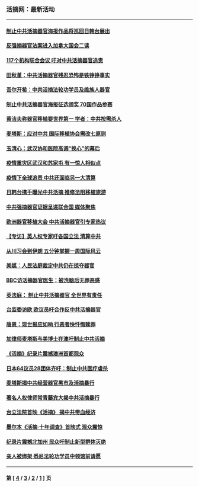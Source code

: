 ### 活摘网：最新活动
---
#### [制止中共活摘器官海报作品将巡回日韩台展出](../../pages/nf5883/n13177791.md?08280430) 
#### [反强摘器官法案进入加拿大国会二读](../../pages/nf5883/n13033450.md?08280430) 
#### [117个机构联合会议 吁对中共活摘器官追责](../../pages/nf5883/n12775087.md?08280430) 
#### [田秋堇：中共活摘器官残忍恐怖是铁铮铮事实](../../pages/nf5883/n12702148.md?08280430) 
#### [吾尔开希：中共活摘法轮功学员及维族人器官](../../pages/nf5883/n12693197.md?08280430) 
#### [制止中共活摘器官海报征选颁奖 70国作品参赛](../../pages/nf5883/n12692050.md?08280430) 
#### [黄洁夫称器官移植要世界第一 学者：中共按需杀人](../../pages/nf5883/n12572329.md?08280430) 
#### [麦塔斯：应对中共 国际移植协会需改七原则](../../pages/nf5883/n12514711.md?08280430) 
#### [玉清心：武汉协和医院高调“换心”的幕后](../../pages/nf5883/n12298730.md?08280430) 
#### [疫情重灾区武汉和苏家屯 有一惊人相似点](../../pages/nf5883/n12150824.md?08280430) 
#### [疫情下全球追责 中共还面临另一大清算](../../pages/nf5883/n12070397.md?08280430) 
#### [日韩台携手曝光中共活摘 推修法阻移植旅游](../../pages/nf5883/n11712046.md?08280430) 
#### [中共强摘器官证据呈递联合国 媒体聚焦](../../pages/nf5883/n11546426.md?08280430) 
#### [欧洲器官移植大会 中共活摘器官引专家热议](../../pages/nf5883/n11539095.md?08280430) 
#### [【专访】英人权专家吁各国立法 清算中共](../../pages/nf5883/n11367315.md?08280430) 
#### [从川习会到伊朗 五分钟掌握一周国际风云](../../pages/nf5883/n11338520.md?08280430) 
#### [美媒：人民法庭裁定中共仍在掠夺器官](../../pages/nf5883/n11334897.md?08280430) 
#### [BBC访活摘器官医生：被洗脑后无罪恶感](../../pages/nf5883/n11335935.md?08280430) 
#### [英法庭： 制止中共活摘器官 全世界有责任](../../pages/nf5883/n11330691.md?08280430) 
#### [台监委访欧 欧议员吁合作反中共活摘器官](../../pages/nf5883/n11109190.md?08280430) 
#### [唐恩：现世报应如响 行恶者快忏悔赎罪](../../pages/nf5883/n11104016.md?08280430) 
#### [加律师麦塔斯与美博士在澳吁制止中共活摘](../../pages/nf5883/n10724764.md?08280430) 
#### [《活摘》纪录片震撼澳洲首都观众](../../pages/nf5883/n10722747.md?08280430) 
#### [日本64议员28团体齐吁：制止中共医疗虐杀](../../pages/nf5883/n10587757.md?08280430) 
#### [麦塔斯揭中共经营器官黑市及活摘暴行](../../pages/nf5883/n10442407.md?08280430) 
#### [著名人权律师常青藤宾大揭中共活摘暴行](../../pages/nf5883/n10318181.md?08280430) 
#### [台立法院首映《活摘》 揭中共带血经济](../../pages/nf5883/n9938847.md?08280430) 
#### [墨尔本《活摘·十年调查》首映式 观众震惊](../../pages/nf5883/n9522572.md?08280430) 
#### [纪录片震撼北加州 民众吁制止新型群体灭绝](../../pages/nf5883/n9188314.md?08280430) 
#### [亲人被绑架 悉尼法轮功学员中领馆前请愿](../../pages/nf5883/n9056753.md?08280430) 

---
#### 第 [ [4](./4.md?08280430) / [3](./3.md?08280430) / [2](./2.md?08280430) / [1](./1.md?08280430) ] 页
